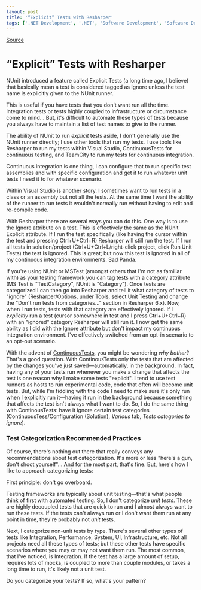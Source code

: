 ```yaml
---
layout: post
title: '“Explicit” Tests with Resharper'
tags: ['.NET Development', '.NET', 'Software Development', 'Software Development Workflow', 'Unit Testing', 'Visual Studio', 'Visual Studio 2010 Best Practices', 'msmvps']
---
```

[Source](http://blogs.msmvps.com/peterritchie/2011/11/15/explicit-tests-with-resharper/ "Permalink to “Explicit” Tests with Resharper")

# “Explicit” Tests with Resharper

NUnit introduced a feature called Explicit Tests (a long time ago, I believe) that basically mean a test is considered tagged as Ignore unless the test name is explicitly given to the NUnit runner.

This is useful if you have tests that you don't want run all the time. Integration tests or tests highly coupled to infrastructure or circumstance come to mind… But, it's difficult to automate these types of tests because you always have to maintain a list of test names to give to the runner.

The ability of NUnit to run _explicit_ tests aside, I don't generally use the NUnit runner directly; I use other tools that run my tests. I use tools like Resharper to run my tests within Visual Studio, ContinuousTests for continuous testing, and TeamCity to run my tests for continuous integration.

Continuous integration is one thing, I can configure that to run specific test assemblies and with specific configuration and get it to run whatever unit tests I need it to for whatever scenario.

Within Visual Studio is another story. I sometimes want to run tests in a class or an assembly but not all the tests. At the same time I want the ability of the runner to run tests it wouldn't normally run without having to edit and re-compile code.

With Resharper there are several ways you can do this. One way is to use the Ignore attribute on a test. This is effectively the same as the NUnit Explicit attribute. If I run the test specifically (like having the cursor within the test and pressing Ctrl+U+Ctrl+R) Resharper will still run the test. If I run all tests in solution/project (Ctrl+U+Ctrl+L/right-click project, click Run Unit Tests) the test is ignored. This is great; but now this test is ignored in all of my continuous integration environments. Sad Panda.

If you're using NUnit or MSTest (amongst others that I'm not as familiar with) as your testing framework you can tag tests with a category attribute (MS Test is "TestCategory", NUnit is "Category"). Once tests are categorized I can then go into Resharper and tell it what category of tests to "ignore" (Resharper/Options, under Tools, select Unit Testing and change the "Don't run tests from categories…" section in Resharper 6.x). Now, when I run tests, tests with that category are effectively ignored. If I _explicitly_ run a test (cursor somewhere in test and I press Ctrl+U+Ctrl+R) with an "ignored" category Resharper will still run it. I now get the same ability as I did with the Ignore attribute but don't impact my continuous integration environment. I've effectively switched from an opt-in scenario to an opt-out scenario.

With the advent of [ContinuousTests][1], you might be wondering _why bother_? That's a good question. With ContinousTests only the tests that are affected by the changes you've just saved—automatically, in the background. In fact, having any of your tests run whenever you make a change that affects the test is one reason why I make some tests "explicit". I tend to use test runners as hosts to run experimental code, code that often will become unit tests. But, while I'm fiddling with the code I need to make sure it's only run when I explicitly run it—having it run in the background because something that affects the test isn't always what I want to do. So, I do the same thing with ContinousTests: have it ignore certain test categories (ContinuousTess/Configuration (Solution), _Various_ tab, _Tests categories to ignore_).

### Test Categorization Recommended Practices

Of course, there's nothing out there that really conveys any recommendations about test categorization. It's more or less "here's a gun, don't shoot yourself"… And for the most part, that's fine. But, here's how I like to approach categorizing tests:

First principle: don't go overboard.

Testing frameworks are typically about unit testing—that's what people think of first with automated testing. So, I don't categorize _unit tests_. These are highly decoupled tests that are quick to run and I almost always want to run these tests. If the tests can't always run or I don't want them run at any point in time, they're probably not _unit_ tests.

Next, I categorize non-unit tests by type. There's several other types of tests like Integration, Performance, System, UI, Infrastructure, etc. Not all projects need all these types of tests; but these other tests have specific scenarios where you may or may not want them run. The most common, that I've noticed, is Integration. If the test has a large amount of setup, requires lots of mocks, is coupled to more than couple modules, or takes a long time to run, it's likely not a unit test.

Do you categorize your tests? If so, what's your pattern?

[1]: http://continuoustests.com/


